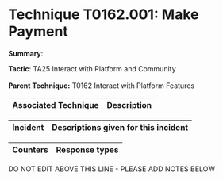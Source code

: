 # Technique T0162.001: Make Payment

**Summary**: 

**Tactic**: TA25 Interact with Platform and Community <br><br>**Parent Technique:** T0162 Interact with Platform Features


| Associated Technique | Description |
| --------- | ------------------------- |



| Incident | Descriptions given for this incident |
| -------- | -------------------- |



| Counters | Response types |
| -------- | -------------- |


DO NOT EDIT ABOVE THIS LINE - PLEASE ADD NOTES BELOW